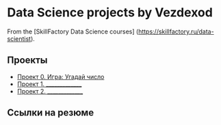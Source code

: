 # Data Science projects by Vezdexod

From the [SkillFactory Data Science courses] (https://skillfactory.ru/data-scientist).

## Проекты

* [Проект 0. Игра: Угадай число](https://github.com/Vezdexod/sf_data_science/progect_0)
* [Проект 1. _____________](_________)
* [Проект 2. _____________](_________)


## Ссылки на резюме